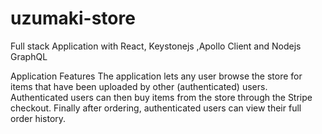 # uzumaki-store
Full stack Application with React, Keystonejs ,Apollo Client and Nodejs GraphQL

Application Features
The application lets any user browse the store for items that have been uploaded by other (authenticated) users. Authenticated users can then buy items from the store through the Stripe checkout. Finally after ordering, authenticated users can view their full order history.

